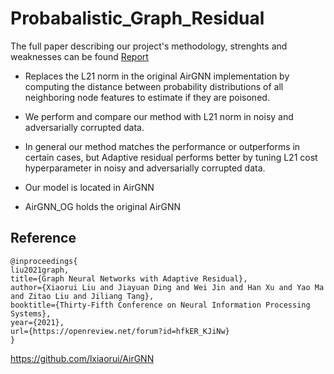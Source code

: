 # Probabalistic_Graph_Residual
The full paper describing our project's methodology, strenghts and weaknesses can be found [Report](ProRES_CISS.pdf)

* Replaces the L21 norm in the original AirGNN implementation by computing the distance between probability distributions of all neighboring node features to estimate if they are poisoned.
* We perform and compare our method with L21 norm in noisy and adversarially corrupted data.
* In general our method matches the performance or outperforms in certain cases, but Adaptive residual performs better by tuning L21 cost hyperparameter in noisy and adversarially corrupted data.

* Our model is located in AirGNN

* AirGNN_OG holds the original AirGNN

## Reference

```
@inproceedings{
liu2021graph,
title={Graph Neural Networks with Adaptive Residual},
author={Xiaorui Liu and Jiayuan Ding and Wei Jin and Han Xu and Yao Ma and Zitao Liu and Jiliang Tang},
booktitle={Thirty-Fifth Conference on Neural Information Processing Systems},
year={2021},
url={https://openreview.net/forum?id=hfkER_KJiNw}
}
```
https://github.com/lxiaorui/AirGNN
